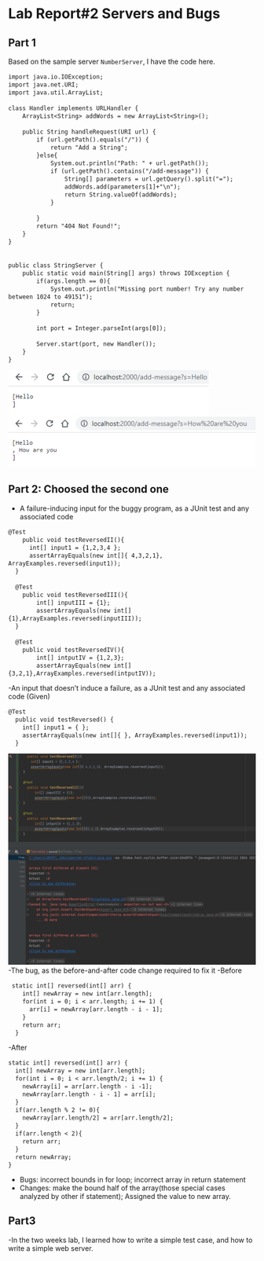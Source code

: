 # Lab Report#2 Servers and Bugs

## Part 1
Based on the sample server `NumberServer`, I have the code here.
```
import java.io.IOException;
import java.net.URI;
import java.util.ArrayList;

class Handler implements URLHandler {
    ArrayList<String> addWords = new ArrayList<String>();

    public String handleRequest(URI url) {
        if (url.getPath().equals("/")) {
            return "Add a String";
        }else{
            System.out.println("Path: " + url.getPath());
            if (url.getPath().contains("/add-message")) {
                String[] parameters = url.getQuery().split("=");
                addWords.add(parameters[1]+"\n");
                return String.valueOf(addWords);
            }

        }
        return "404 Not Found!";
    }
}


public class StringServer {
    public static void main(String[] args) throws IOException {
        if(args.length == 0){
            System.out.println("Missing port number! Try any number between 1024 to 49151");
            return;
        }

        int port = Integer.parseInt(args[0]);

        Server.start(port, new Handler());
    }
}
```
![addHello](https://raw.githubusercontent.com/GraceZ08/cse15l-lab-reports/main/lab2/addHello.png)
![addHowAreYou](https://raw.githubusercontent.com/GraceZ08/cse15l-lab-reports/main/lab2/addHowAreYou.png)
## Part 2: Choosed the second one
- A failure-inducing input for the buggy program, as a JUnit test and any associated code
```
@Test
    public void testReversedII(){
      int[] input1 = {1,2,3,4 };
      assertArrayEquals(new int[]{ 4,3,2,1}, ArrayExamples.reversed(input1));
  }

  @Test
    public void testReversedIII(){
        int[] inputIII = {1};
        assertArrayEquals(new int[]{1},ArrayExamples.reversed(inputIII));
  }

  @Test
    public void testReversedIV(){
        int[] intputIV = {1,2,3};
        assertArrayEquals(new int[]{3,2,1},ArrayExamples.reversed(intputIV));
```
-An input that doesn’t induce a failure, as a JUnit test and any associated code (Given)
```
@Test
  public void testReversed() {
    int[] input1 = { };
    assertArrayEquals(new int[]{ }, ArrayExamples.reversed(input1));
  }
```
![Bug](https://raw.githubusercontent.com/GraceZ08/cse15l-lab-reports/main/lab2/Bug.png)
-The bug, as the before-and-after code change required to fix it
-Before
```
 static int[] reversed(int[] arr) {
    int[] newArray = new int[arr.length];
    for(int i = 0; i < arr.length; i += 1) {
      arr[i] = newArray[arr.length - i - 1];
    }
    return arr;
  }
  ```
  -After
  ```
  static int[] reversed(int[] arr) {
    int[] newArray = new int[arr.length];
    for(int i = 0; i < arr.length/2; i += 1) {
      newArray[i] = arr[arr.length - i -1];
      newArray[arr.length - i - 1] = arr[i];
    }
    if(arr.length % 2 != 0){
      newArray[arr.length/2] = arr[arr.length/2];
    }
    if(arr.length < 2){
      return arr;
    }
    return newArray;
  }
  ```
  - Bugs: incorrect bounds in for loop; incorrect array in return statement
  - Changes: make the bound half of the array(those special cases analyzed by other if statement); Assigned the value to new array.
  
  ## Part3
  -In the two weeks lab, I learned how to write a simple test case, and how to write a simple web server.
